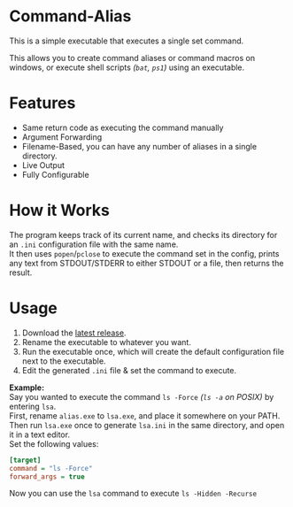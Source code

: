 # Command-Alias
This is a simple executable that executes a single set command.  

This allows you to create command aliases or command macros on windows, or execute shell scripts _(`bat`, `ps1`)_ using an executable.

# Features
- Same return code as executing the command manually
- Argument Forwarding
- Filename-Based, you can have any number of aliases in a single directory.
- Live Output
- Fully Configurable

# How it Works
The program keeps track of its current name, and checks its directory for an `.ini` configuration file with the same name.  
It then uses `popen`/`pclose` to execute the command set in the config, prints any text from STDOUT/STDERR to either STDOUT or a file, then returns the result.

# Usage
1.  Download the [latest release](https://github.com/radj307/Command-Alias/releases).
2.  Rename the executable to whatever you want.
3.  Run the executable once, which will create the default configuration file next to the executable.
4.  Edit the generated `.ini` file & set the command to execute.

__Example:__  
Say you wanted to execute the command `ls -Force` _(`ls -a` on POSIX)_ by entering `lsa`.  
First, rename `alias.exe` to `lsa.exe`, and place it somewhere on your PATH.  
Then run `lsa.exe` once to generate `lsa.ini` in the same directory, and open it in a text editor.  
Set the following values:  
```ini
[target]
command = "ls -Force"
forward_args = true
```
Now you can use the `lsa` command to execute `ls -Hidden -Recurse`
